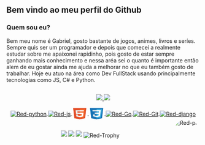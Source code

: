 ## Bem vindo ao meu perfil do Github

### Quem sou eu?
  Bem meu nome é Gabriel, gosto bastante de jogos, animes, livros e seríes. Sempre quis ser um programador e depois que comecei a realmente estudar sobre me apaixonei rapidinho, pois gosto de estar sempre ganhando mais conhecimento e nessa aréa sei o quanto é importante então alem de eu gostar ainda me ajuda a melhorar no que eu também gosto de trabalhar. Hoje eu atuo na área como Dev FullStack usando principalmente tecnologias como JS, C# e Python.

##

<div style="display: inline_block" align="center">
  <a href="https://github.com/llredxd">
  <img height="180em" src="https://github-readme-stats-eight-delta-81.vercel.app/api?username=llRedXD&show_icons=true&theme=dark&include_all_commits=true&count_private=true"/>
  <img height="180em" src="https://github-readme-stats-eight-delta-81.vercel.app/api/top-langs/?username=llRedXD&layout=compact&count_private=true&theme=dark"/>
</div>
<div style="display: inline_block" align="center"><br>
  
  <img align="center" alt="Red-python" height="30" width="40" src="https://cdn.jsdelivr.net/gh/devicons/devicon/icons/python/python-original.svg">
  <img align="center" alt="Red-js" height="30" width="40" src="https://cdn.jsdelivr.net/gh/devicons/devicon/icons/javascript/javascript-original.svg">
  <img align="center" alt="Red-HTML" height="30" width="40" src="https://raw.githubusercontent.com/devicons/devicon/master/icons/html5/html5-original.svg">
  <img align="center" alt="Red-CSS" height="30" width="40" src="https://raw.githubusercontent.com/devicons/devicon/master/icons/css3/css3-original.svg">
  <img align="center" alt="Red-Go" height="30" width="40" src="https://cdn.jsdelivr.net/gh/devicons/devicon/icons/go/go-original-wordmark.svg">
  <img align="center" alt="Red-Git" height="30" width="40" src="https://cdn.jsdelivr.net/gh/devicons/devicon/icons/git/git-original.svg">
  <img align="center" alt="Red-django" height="60" width="70" src="https://icongr.am/devicon/django-original.svg?size=128&color=currentColor"> 
  <a href="https://github.com/llredxd">
  <img align="right" alt="Red-pic" height="150" style="border-radius:50px;" src="https://user-images.githubusercontent.com/59977779/156566108-a40df82b-3ce7-4fdd-9d9e-452e73b06cc1.jpg">
 
</div>
  
  ##
 
<div align="center"> 
  <a href = "mailto:gh.o.neira@hotmail.com"><img src="https://img.shields.io/badge/Microsoft_Outlook-0078D4?style=for-the-badge&logo=microsoft-outlook&logoColor=white"></a>
  <a href = "https://github.com/llRedXD"><img src="https://img.shields.io/badge/GitHub-100000?style=for-the-badge&logo=github&logoColor=white" target="_blank"></a>
  <a href="https://www.linkedin.com/in/gabriel-neira-7051a219b"><img src="https://img.shields.io/badge/LinkedIn-0077B5?style=for-the-badge&logo=linkedin&logoColor=white"></a>
    
  <img align="center" alt="Red-Trophy" src="https://github-profile-trophy.vercel.app/?username=llRedXD&theme=onedark&rank=SECRET,SSS,SS,S,AAA,AA,A,B"/>
 
</div>
